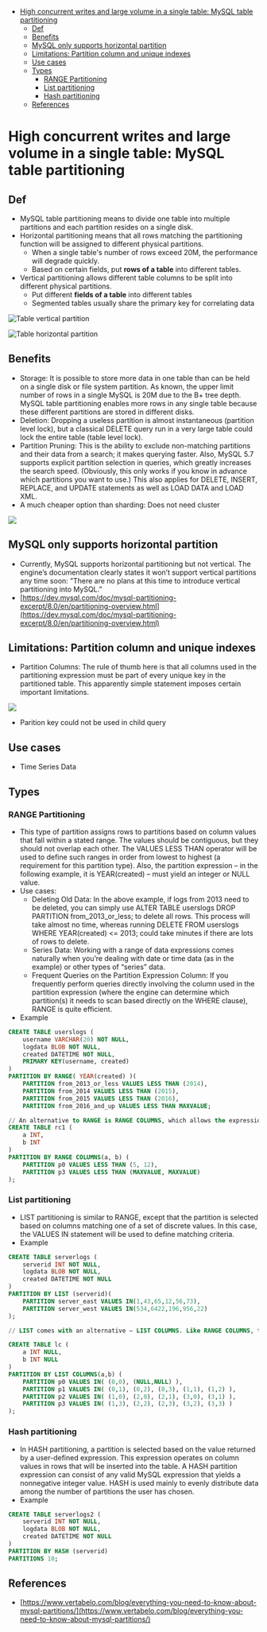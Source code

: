 - [High concurrent writes and large volume in a single table: MySQL table partitioning](#high-concurrent-writes-and-large-volume-in-a-single-table-mysql-table-partitioning)
  - [Def](#def)
  - [Benefits](#benefits)
  - [MySQL only supports horizontal partition](#mysql-only-supports-horizontal-partition)
  - [Limitations: Partition column and unique indexes](#limitations-partition-column-and-unique-indexes)
  - [Use cases](#use-cases)
  - [Types](#types)
    - [RANGE Partitioning](#range-partitioning)
    - [List partitioning](#list-partitioning)
    - [Hash partitioning](#hash-partitioning)
  - [References](#references)

# High concurrent writes and large volume in a single table: MySQL table partitioning

## Def

* MySQL table partitioning means to divide one table into multiple partitions and each partition resides on a single disk. 
* Horizontal partitioning means that all rows matching the partitioning function will be assigned to different physical partitions. 
  * When a single table's number of rows exceed 20M, the performance will degrade quickly.
  * Based on certain fields, put **rows of a table** into different tables. 
* Vertical partitioning allows different table columns to be split into different physical partitions. 
  * Put different **fields of a table** into different tables
  * Segmented tables usually share the primary key for correlating data

![Table vertical partition](../.gitbook/assets/mysql-vertical-partitioning.png)

![Table horizontal partition](../.gitbook/assets/mysql-horizontal-partitioning.png)

## Benefits

* Storage: It is possible to store more data in one table than can be held on a single disk or file system partition. As known, the upper limit number of rows in a single MySQL is 20M due to the B+ tree depth. MySQL table partitioning enables more rows in any single table because these different partitions are stored in different disks.
* Deletion: Dropping a useless partition is almost instantaneous (partition level lock), but a classical DELETE query run in a very large table could lock the entire table (table level lock). 
* Partition Pruning: This is the ability to exclude non-matching partitions and their data from a search; it makes querying faster. Also, MySQL 5.7 supports explicit partition selection in queries, which greatly increases the search speed. (Obviously, this only works if you know in advance which partitions you want to use.) This also applies for DELETE, INSERT, REPLACE, and UPDATE statements as well as LOAD DATA and LOAD XML.
* A much cheaper option than sharding: Does not need cluster

![](../.gitbook/assets/mysql-db-sharding.png)

## MySQL only supports horizontal partition

* Currently, MySQL supports horizontal partitioning but not vertical. The engine’s documentation clearly states it won’t support vertical partitions any time soon: ”There are no plans at this time to introduce vertical partitioning into MySQL.”
* [https://dev.mysql.com/doc/mysql-partitioning-excerpt/8.0/en/partitioning-overview.html](https://dev.mysql.com/doc/mysql-partitioning-excerpt/8.0/en/partitioning-overview.html)

## Limitations: Partition column and unique indexes

* Partition Columns: The rule of thumb here is that all columns used in the partitioning expression must be part of every unique key in the partitioned table. This apparently simple statement imposes certain important limitations. 

![](../.gitbook/assets/mysql-partitionkey-uniqueindexes.png)

* Parition key could not be used in child query

## Use cases

* Time Series Data

## Types

### RANGE Partitioning

* This type of partition assigns rows to partitions based on column values that fall within a stated range. The values should be contiguous, but they should not overlap each other. The VALUES LESS THAN operator will be used to define such ranges in order from lowest to highest (a requirement for this partition type). Also, the partition expression – in the following example, it is YEAR(created) – must yield an integer or NULL value.
* Use cases:
  * Deleting Old Data: In the above example, if logs from 2013 need to be deleted, you can simply use ALTER TABLE userslogs DROP PARTITION from\_2013\_or_less; to delete all rows. This process will take almost no time, whereas running DELETE FROM userslogs WHERE YEAR(created) <= 2013; could take minutes if there are lots of rows to delete.
  * Series Data: Working with a range of data expressions comes naturally when you’re dealing with date or time data (as in the example) or other types of “series” data.
  * Frequent Queries on the Partition Expression Column: If you frequently perform queries directly involving the column used in the partition expression (where the engine can determine which partition(s) it needs to scan based directly on the WHERE clause), RANGE is quite efficient. 
* Example

```SQL
CREATE TABLE userslogs (
    username VARCHAR(20) NOT NULL,
    logdata BLOB NOT NULL,
    created DATETIME NOT NULL,
    PRIMARY KEY(username, created)
)
PARTITION BY RANGE( YEAR(created) )(
    PARTITION from_2013_or_less VALUES LESS THAN (2014),
    PARTITION from_2014 VALUES LESS THAN (2015),
    PARTITION from_2015 VALUES LESS THAN (2016),
    PARTITION from_2016_and_up VALUES LESS THAN MAXVALUE;

// An alternative to RANGE is RANGE COLUMNS, which allows the expression to include more than one column involving STRING, INT, DATE, and TIME type columns (but not functions). In such a case, the VALUES LESS THAN operator must include as many values as there are columns listed in the partition expression. For example:
CREATE TABLE rc1 (
    a INT,
    b INT
)
PARTITION BY RANGE COLUMNS(a, b) (
    PARTITION p0 VALUES LESS THAN (5, 12),
    PARTITION p3 VALUES LESS THAN (MAXVALUE, MAXVALUE)
);
```

### List partitioning

* LIST partitioning is similar to RANGE, except that the partition is selected based on columns matching one of a set of discrete values. In this case, the VALUES IN statement will be used to define matching criteria.
* Example

```SQL
CREATE TABLE serverlogs (
    serverid INT NOT NULL, 
    logdata BLOB NOT NULL,
    created DATETIME NOT NULL
)
PARTITION BY LIST (serverid)(
    PARTITION server_east VALUES IN(1,43,65,12,56,73),
    PARTITION server_west VALUES IN(534,6422,196,956,22)
);

// LIST comes with an alternative – LIST COLUMNS. Like RANGE COLUMNS, this statement can include multiple columns and non-INT data types, such as STRING, DATE, and TIME. The general syntax would look like this

CREATE TABLE lc (
    a INT NULL,
    b INT NULL
)
PARTITION BY LIST COLUMNS(a,b) (
    PARTITION p0 VALUES IN( (0,0), (NULL,NULL) ),
    PARTITION p1 VALUES IN( (0,1), (0,2), (0,3), (1,1), (1,2) ),
    PARTITION p2 VALUES IN( (1,0), (2,0), (2,1), (3,0), (3,1) ),
    PARTITION p3 VALUES IN( (1,3), (2,2), (2,3), (3,2), (3,3) )
);
```

### Hash partitioning

* In HASH partitioning, a partition is selected based on the value returned by a user-defined expression. This expression operates on column values in rows that will be inserted into the table. A HASH partition expression can consist of any valid MySQL expression that yields a nonnegative integer value. HASH is used mainly to evenly distribute data among the number of partitions the user has chosen.
* Example

```SQL
CREATE TABLE serverlogs2 (
    serverid INT NOT NULL, 
    logdata BLOB NOT NULL,
    created DATETIME NOT NULL
)
PARTITION BY HASH (serverid)
PARTITIONS 10;
```

## References

* [https://www.vertabelo.com/blog/everything-you-need-to-know-about-mysql-partitions/](https://www.vertabelo.com/blog/everything-you-need-to-know-about-mysql-partitions/)

